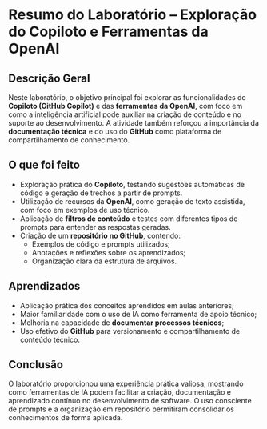 # Resumo do Laboratório – Exploração do Copiloto e Ferramentas da OpenAI

## Descrição Geral

Neste laboratório, o objetivo principal foi explorar as funcionalidades do **Copiloto (GitHub Copilot)** e das **ferramentas da OpenAI**, com foco em como a inteligência artificial pode auxiliar na criação de conteúdo e no suporte ao desenvolvimento. A atividade também reforçou a importância da **documentação técnica** e do uso do **GitHub** como plataforma de compartilhamento de conhecimento.

## O que foi feito

- Exploração prática do **Copiloto**, testando sugestões automáticas de código e geração de trechos a partir de prompts.
- Utilização de recursos da **OpenAI**, como geração de texto assistida, com foco em exemplos de uso técnico.
- Aplicação de **filtros de conteúdo** e testes com diferentes tipos de prompts para entender as respostas geradas.
- Criação de um **repositório no GitHub**, contendo:
  - Exemplos de código e prompts utilizados;
  - Anotações e reflexões sobre os aprendizados;
  - Organização clara da estrutura de arquivos.

## Aprendizados

- Aplicação prática dos conceitos aprendidos em aulas anteriores;
- Maior familiaridade com o uso de IA como ferramenta de apoio técnico;
- Melhoria na capacidade de **documentar processos técnicos**;
- Uso efetivo do **GitHub** para versionamento e compartilhamento de conteúdo técnico.

## Conclusão

O laboratório proporcionou uma experiência prática valiosa, mostrando como ferramentas de IA podem facilitar a criação, documentação e aprendizado contínuo no desenvolvimento de software. O uso consciente de prompts e a organização em repositório permitiram consolidar os conhecimentos de forma aplicada.
